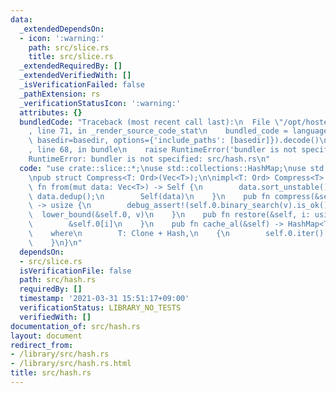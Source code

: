 ```yaml
---
data:
  _extendedDependsOn:
  - icon: ':warning:'
    path: src/slice.rs
    title: src/slice.rs
  _extendedRequiredBy: []
  _extendedVerifiedWith: []
  _isVerificationFailed: false
  _pathExtension: rs
  _verificationStatusIcon: ':warning:'
  attributes: {}
  bundledCode: "Traceback (most recent call last):\n  File \"/opt/hostedtoolcache/Python/3.9.2/x64/lib/python3.9/site-packages/onlinejudge_verify/documentation/build.py\"\
    , line 71, in _render_source_code_stat\n    bundled_code = language.bundle(stat.path,\
    \ basedir=basedir, options={'include_paths': [basedir]}).decode()\n  File \"/opt/hostedtoolcache/Python/3.9.2/x64/lib/python3.9/site-packages/onlinejudge_verify/languages/user_defined.py\"\
    , line 68, in bundle\n    raise RuntimeError('bundler is not specified: {}'.format(path.as_posix()))\n\
    RuntimeError: bundler is not specified: src/hash.rs\n"
  code: "use crate::slice::*;\nuse std::collections::HashMap;\nuse std::hash::Hash;\n\
    \npub struct Compress<T: Ord>(Vec<T>);\n\nimpl<T: Ord> Compress<T> {\n    pub\
    \ fn from(mut data: Vec<T>) -> Self {\n        data.sort_unstable();\n       \
    \ data.dedup();\n        Self(data)\n    }\n    pub fn compress(&self, v: &T)\
    \ -> usize {\n        debug_assert!(self.0.binary_search(v).is_ok());\n      \
    \  lower_bound(&self.0, v)\n    }\n    pub fn restore(&self, i: usize) -> &T {\n\
    \        &self.0[i]\n    }\n    pub fn cache_al(&self) -> HashMap<T, usize>\n\
    \    where\n        T: Clone + Hash,\n    {\n        self.0.iter().cloned().zip(0..).collect()\n\
    \    }\n}\n"
  dependsOn:
  - src/slice.rs
  isVerificationFile: false
  path: src/hash.rs
  requiredBy: []
  timestamp: '2021-03-31 15:51:17+09:00'
  verificationStatus: LIBRARY_NO_TESTS
  verifiedWith: []
documentation_of: src/hash.rs
layout: document
redirect_from:
- /library/src/hash.rs
- /library/src/hash.rs.html
title: src/hash.rs
---
```

